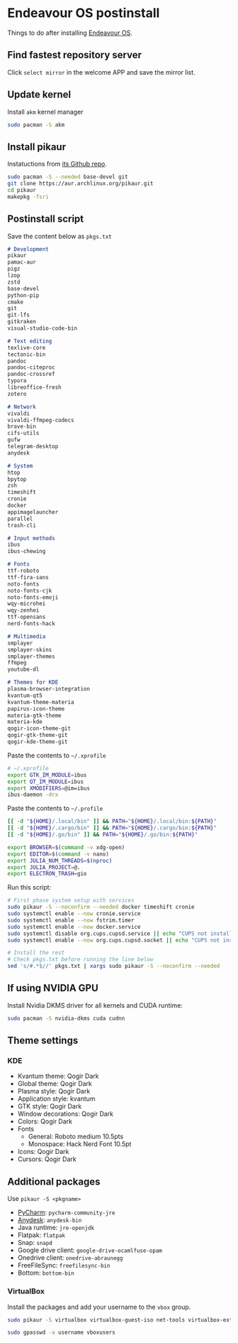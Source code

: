 # Endeavour OS postinstall


Things to do after installing [Endeavour OS](https://endeavouros.com/latest-release/).

<!--more-->

## Find fastest repository server

Click `select mirror` in the welcome APP and save the mirror list.

## Update kernel

Install `akm` kernel manager

```bash
sudo pacman -S akm
```

## Install pikaur

Instatuctions from [its Github repo](https://github.com/actionless/pikaur).

```bash
sudo pacman -S --needed base-devel git
git clone https://aur.archlinux.org/pikaur.git
cd pikaur
makepkg -fsri
```

## Postinstall script

Save the content below as `pkgs.txt`

```md
# Development
pikaur
pamac-aur
pigz
lzop
zstd
base-devel
python-pip
cmake
git
git-lfs
gitkraken
visual-studio-code-bin

# Text editing
texlive-core
tectonic-bin
pandoc
pandoc-citeproc
pandoc-crossref
typora
libreoffice-fresh
zotero

# Network
vivaldi
vivaldi-ffmpeg-codecs
brave-bin
cifs-utils
gufw
telegram-desktop
anydesk

# System
htop
bpytop
zsh
timeshift
cronie
docker
appimagelauncher
parallel
trash-cli

# Input methods
ibus
ibus-chewing

# Fonts
ttf-roboto
ttf-fira-sans
noto-fonts
noto-fonts-cjk
noto-fonts-emoji
wqy-microhei
wqy-zenhei
ttf-opensans
nerd-fonts-hack

# Multimedia
smplayer
smplayer-skins
smplayer-themes
ffmpeg
youtube-dl

# Themes for KDE
plasma-browser-integration
kvantum-qt5
kvantum-theme-materia
papirus-icon-theme
materia-gtk-theme
materia-kde
qogir-icon-theme-git
qogir-gtk-theme-git
qogir-kde-theme-git
```

Paste the contents to `~/.xprofile`

```bash
# ~/.xprofile
export GTK_IM_MODULE=ibus
export QT_IM_MODULE=ibus
export XMODIFIERS=@im=ibus
ibus-daemon -drx
```

Paste the contents to `~/.profile`

```bash
[[ -d "${HOME}/.local/bin" ]] && PATH="${HOME}/.local/bin:${PATH}"
[[ -d "${HOME}/.cargo/bin" ]] && PATH="${HOME}/.cargo/bin:${PATH}"
[[ -d "${HOME}/.go/bin" ]] && PATH="${HOME}/.go/bin:${PATH}"

export BROWSER=$(command -v xdg-open)
export EDITOR=$(command -v nano)
export JULIA_NUM_THREADS=$(nproc)
export JULIA_PROJECT=@.
export ELECTRON_TRASH=gio
```

Run this script:

```bash
# First phase system setup with services
sudo pikaur -S --noconfirm --needed docker timeshift cronie
sudo systemctl enable --now cronie.service
sudo systemctl enable --now fstrim.timer
sudo systemctl enable --now docker.service
sudo systemctl disable org.cups.cupsd.service || echo "CUPS not installed!"
sudo systemctl enable --now org.cups.cupsd.socket || echo "CUPS not installed!"

# Install the rest
# Check pkgs.txt before running the line below
sed 's/#.*$//' pkgs.txt | xargs sudo pikaur -S --noconfirm --needed
```

## If using NVIDIA GPU

Install Nvidia DKMS driver for all kernels and CUDA runtime:

```bash
sudo pacman -S nvidia-dkms cuda cudnn
```

## Theme settings

### KDE

- Kvantum theme: Qogir Dark
- Global theme: Qogir Dark
- Plasma style: Qogir Dark
- Application style: kvantum
- GTK style: Qogir Dark
- Window decorations: Qogir Dark
- Colors: Qogir Dark
- Fonts
  - General: Roboto medium 10.5pts
  - Monospace: Hack Nerd Font 10.5pt
- Icons: Qogir Dark
- Cursors: Qogir Dark

## Additional packages

Use `pikaur -S <pkgname>`

- [PyCharm](https://www.jetbrains.com/pycharm/): `pycharm-community-jre`
- [Anydesk](https://anydesk.com/en/downloads/linux): `anydesk-bin`
- Java runtime: `jre-openjdk`
- Flatpak: `flatpak`
- Snap: `snapd`
- Google drive client: `google-drive-ocamlfuse-opam`
- Onedrive client: `onedrive-abraunegg`
- FreeFileSync: `freefilesync-bin`
- Bottom: `bottom-bin`

### VirtualBox


Install the packages and add your username to the `vbox` group.

```bash
sudo pikaur -S virtualbox virtualbox-guest-iso net-tools virtualbox-ext-oracle

sudo gpasswd -a username vboxusers
```

